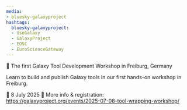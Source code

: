 ```yaml
---
media:
- bluesky-galaxyproject
hashtags:
  bluesky-galaxyproject:
  - UseGalaxy
  - GalaxyProject
  - EOSC
  - EuroScienceGateway
---
```

📣 The first Galaxy Tool Development Workshop in Freiburg, Germany

Learn to build and publish Galaxy tools in our first hands-on workshop in Freiburg.

📅 8 July 2025
🔗 More info & registration: https://galaxyproject.org/events/2025-07-08-tool-wrapping-workshop/
